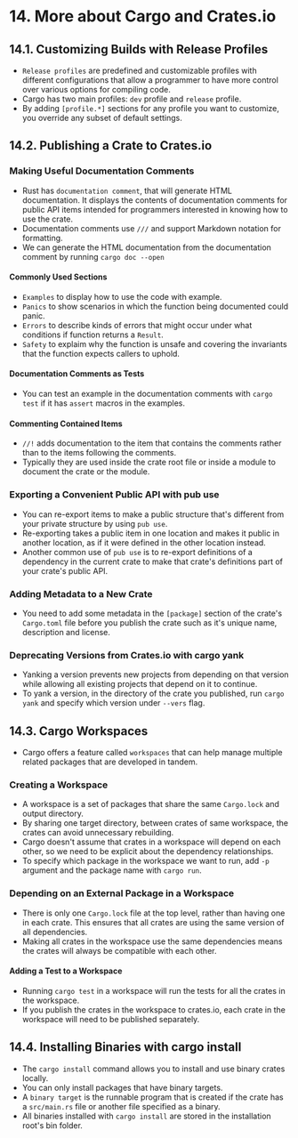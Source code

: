 # 14. More about Cargo and Crates.io

## 14.1. Customizing Builds with Release Profiles

- `Release profiles` are predefined and customizable profiles with different configurations that allow a programmer to have more control over various options for compiling code.
- Cargo has two main profiles: `dev` profile and `release` profile.
- By adding `[profile.*]` sections for any profile you want to customize, you override any subset of default settings.

## 14.2. Publishing a Crate to Crates.io

### Making Useful Documentation Comments

- Rust has `documentation comment`, that will generate HTML documentation. It displays the contents of documentation comments for public API items intended for programmers interested in knowing how to use the crate.
- Documentation comments use `///` and support Markdown notation for formatting.
- We can generate the HTML documentation from the documentation comment by running `cargo doc --open`

#### Commonly Used Sections

- `Examples` to display how to use the code with example.
- `Panics` to show scenarios in which the function being documented could panic.
- `Errors` to describe kinds of errors that might occur under what conditions if function returns a `Result`.
- `Safety` to explaim why the function is unsafe and covering the invariants that the function expects callers to uphold.

#### Documentation Comments as Tests

- You can test an example in the documentation comments with `cargo test` if it has `assert` macros in the examples.

#### Commenting Contained Items

- `//!` adds documentation to the item that contains the comments rather than to the items following the comments.
- Typically they are used inside the crate root file or inside a module to document the crate or the module.

### Exporting a Convenient Public API with pub use

- You can re-export items to make a public structure that's different from your private structure by using `pub use`.
- Re-exporting takes a public item in one location and makes it public in another location, as if it were defined in the other location instead.
- Another common use of `pub use` is to re-export definitions of a dependency in the current crate to make that crate's definitions part of your crate's public API.

### Adding Metadata to a New Crate

- You need to add some metadata in the `[package]` section of the crate's `Cargo.toml` file before you publish the crate such as it's unique name, description and license.

### Deprecating Versions from Crates.io with cargo yank

- Yanking a version prevents new projects from depending on that version while allowing all existing projects that depend on it to continue.
- To yank a version, in the directory of the crate you published, run `cargo yank` and specify which version under `--vers` flag.

## 14.3. Cargo Workspaces

- Cargo offers a feature called `workspaces` that can help manage multiple related packages that are developed in tandem.

### Creating a Workspace

- A workspace is a set of packages that share the same `Cargo.lock` and output directory.
- By sharing one target directory, between crates of same workspace, the crates can avoid unnecessary rebuilding.
- Cargo doesn't assume that crates in a workspace will depend on each other, so we need to be explicit about the dependency relationships.
- To specify which package in the workspace we want to run, add `-p` argument and the package name with `cargo run`.

### Depending on an External Package in a Workspace

- There is only one `Cargo.lock` file at the top level, rather than having one in each crate. This ensures that all crates are using the same version of all dependencies.
- Making all crates in the workspace use the same dependencies means the crates will always be compatible with each other.

#### Adding a Test to a Workspace

- Running `cargo test` in a workspace will run the tests for all the crates in the workspace.
- If you publish the crates in the workspace to crates.io, each crate in the workspace will need to be published separately.

## 14.4. Installing Binaries with cargo install

- The `cargo install` command allows you to install and use binary crates locally.
- You can only install packages that have binary targets.
- A `binary target` is the runnable program that is created if the crate has a `src/main.rs` file or another file specified as a binary.
- All binaries installed with `cargo install` are stored in the installation root's bin folder.
